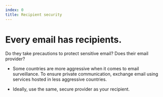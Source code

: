 ```yaml
---
index: 0
title: Recipient security
---
```

# Every email has recipients. 

Do they take precautions to protect sensitive email? Does their email provider? 

*	Some countries are more aggressive when it comes to email surveillance. To ensure private communication, exchange email using services hosted in less aggressive countries.

*   Ideally, use the same, secure provider as your recipient.